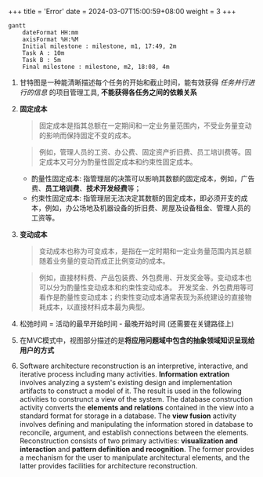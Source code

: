 +++
title = 'Error'
date = 2024-03-07T15:00:59+08:00
weight = 3
+++

```mermaid
gantt
    dateFormat HH:mm
    axisFormat %H:%M
    Initial milestone : milestone, m1, 17:49, 2m
    Task A : 10m
    Task B : 5m
    Final milestone : milestone, m2, 18:08, 4m
```

1. 甘特图是一种能清晰描述每个任务的开始和截止时间，能有效获得 _任务并行进行的信息_ 的项目管理工具, **不能获得各任务之间的依赖关系**


2. **固定成本**
    > 固定成本是指其总额在一定期间和一定业务量范围内，不受业务量变动的影响而保持固定不变的成本。

    > 例如，管理人员的工资、办公费、固定资产折旧费、员工培训费等。固定成本又可分为酌量性固定成本和约束性固定成本。
    - 酌量性固定成本: 指管理层的决策可以影响其数额的固定成本，例如，广告费、**员工培训费**、**技术开发经费**等；
    - 约束性固定成本: 指管理层无法决定其数额的固定成本，即必须开支的成本，例如，办公场地及机器设备的折旧费、房屋及设备租金、管理人员的工资等。

3. **变动成本**
    > 变动成本也称为可变成本，是指在一定时期和一定业务量范围内其总额随着业务量的变动而成正比例变动的成本。

    > 例如，直接材料费、产品包装费、外包费用、开发奖金等。变动成本也可以分为酌量性变动成本和约束性变动成本。
    开发奖金、外包费用等可看作是酌量性变动成本；约束性变动成本通常表现为系统建设的直接物耗成本，以直接材料成本最为典型。

4. 松弛时间 = 活动的最早开始时间 - 最晚开始时间 (还需要在关键路径上)

5. 在MVC模式中，视图部分描述的是**将应用问题域中包含的抽象领域知识呈现给用户的方式**

6. Software architecture reconstruction is an interpretive, interactive, and iterative process including many activities. **Information extration** involves analyzing a system's existing design and implementation artifacts to construct a model of it. The result is used in the following activities to construnct a view of the system. The database construction activity converts the **elements and relations** contained in the view into a standard format for storage in a database. The **view fusion** activity involves defining and manipulating the information stored in database to reconcile, argument, and establish connections between the elements. Reconstruction consists of two primary activities: **visualization and interaction** and **pattern definition and recognition**. The former provides a mechanism for the user to manipulate architectural elements, and the latter provides facilities for architecture reconstruction.